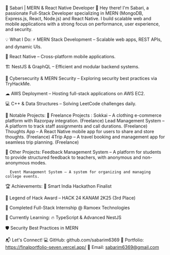 🚀 Sabari | MERN & React Native Developer
👋 Hey there! I'm Sabari, a passionate Full-Stack Developer specializing in MERN (MongoDB, Express.js, React, Node.js) and React Native. I build scalable web and mobile applications with a strong focus on performance, user experience, and security.

💡 What I Do:
⚡ MERN Stack Development – Scalable web apps, REST APIs, and dynamic UIs.

📱 React Native – Cross-platform mobile applications.

🏗 NestJS & GraphQL – Efficient and modular backend systems.

🔐 Cybersecurity & MERN Security – Exploring security best practices via TryHackMe.

☁ AWS Deployment – Hosting full-stack applications on AWS EC2.

💻 C++ & Data Structures – Solving LeetCode challenges daily.

📌 Notable Projects:
💼 Freelance Projects :
      Sokkai – A clothing e-commerce platform with Razorpay integration. (Freelance)
      Lead Management System – A platform to track staff assignments and call durations. (Freelance)
      Thoughts App – A React Native mobile app for users to share and store thoughts. (Freelance)
      4Trip App – A travel booking and management app for seamless trip planning. (Freelance)

🎯 Other Projects:
      Feedback Management System – A platform for students to provide structured feedback to teachers, with anonymous and non-anonymous modes.

      Event Management System – A system for organizing and managing college events.


🏆 Achievements:
🥇 Smart India Hackathon Finalist

🏅 Legend of Hack Award – HACK 24 KANAM 2K25 (3rd Place)

💼 Completed Full-Stack Internship @ Ramoex Technologies

🌱 Currently Learning:
🔥 TypeScript & Advanced NestJS

🛡 Security Best Practices in MERN


📬 Let's Connect!
💻 GitHub: github.com/sabarim6369
📝 Portfolio: https://finalportfolio-seven.vercel.app/
📧 Email: sabarim6369@gmail.com
